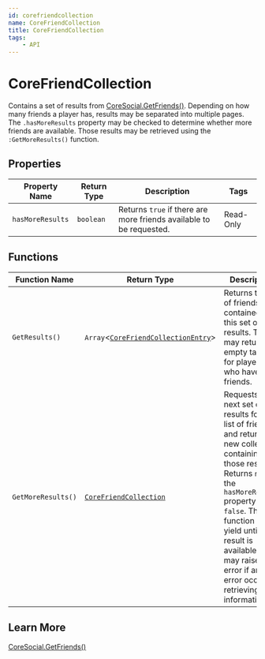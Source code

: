 ```yaml
---
id: corefriendcollection
name: CoreFriendCollection
title: CoreFriendCollection
tags:
    - API
---
```


# CoreFriendCollection

Contains a set of results from [CoreSocial.GetFriends()](coresocial.md). Depending on how many friends a player has, results may be separated into multiple pages. The `.hasMoreResults` property may be checked to determine whether more friends are available. Those results may be retrieved using the `:GetMoreResults()` function.

## Properties

| Property Name | Return Type | Description | Tags |
| -------- | ----------- | ----------- | ---- |
| `hasMoreResults` | `boolean` | Returns `true` if there are more friends available to be requested. | Read-Only |

## Functions

| Function Name | Return Type | Description | Tags |
| -------- | ----------- | ----------- | ---- |
| `GetResults()` | `Array`<[`CoreFriendCollectionEntry`](corefriendcollectionentry.md)> | Returns the list of friends contained in this set of results. This may return an empty table for players who have no friends. | None |
| `GetMoreResults()` | [`CoreFriendCollection`](corefriendcollection.md) | Requests the next set of results for this list of friends and returns a new collection containing those results. Returns `nil` if the `hasMoreResults` property is `false`. This function may yield until a result is available, and may raise an error if an error occurs retrieving the information. | None |

## Learn More

[CoreSocial.GetFriends()](coresocial.md)
